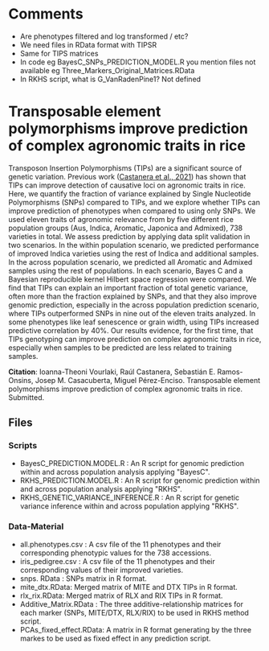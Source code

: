 # Comments
- Are phenotypes filtered and log transformed / etc?
- We need files in RData format with TIPSR
- Same for TIPS matrices
- In code eg BayesC_SNPs_PREDICTION_MODEL.R you mention files not available eg Three_Markers_Original_Matrices.RData
- In RKHS script, what is G_VanRadenPine1? Not defined

# Transposable element polymorphisms improve prediction of complex agronomic traits in rice

Transposon Insertion Polymorphisms (TIPs) are a significant source of genetic variation. Previous work ([Castanera et al., 2021](https://onlinelibrary.wiley.com/doi/10.1111/tpj.15277)) has shown that TIPs can improve detection of causative loci on agronomic traits in rice. Here, we quantify the fraction of variance explained by Single Nucleotide Polymorphisms (SNPs) compared to TIPs, and we explore whether TIPs can improve prediction of phenotypes when compared to using only SNPs. We used eleven traits of agronomic relevance from by five different rice population groups (Aus, Indica, Aromatic, Japonica and Admixed), 738 varieties in total. We assess prediction by applying data split validation in two scenarios. In the within population scenario, we predicted performance of improved Indica varieties using the rest of Indica and additional samples. In the across population scenario, we predicted all Aromatic and Admixed samples using the rest of populations. In each scenario, Bayes C and a Bayesian reproducible kernel Hilbert space regression were compared. We find that TIPs can explain an important fraction of total genetic variance, often more than the fraction explained by SNPs, and that they also improve genomic prediction, especially in the across population prediction scenario, where TIPs outperformed SNPs in nine out of the eleven traits analyzed. In some phenotypes like leaf senescence or grain width, using TIPs increased predictive correlation by 40%. Our results evidence, for the first time, that TIPs genotyping can improve prediction on complex agronomic traits in rice, especially when samples to be predicted are less related to training samples. 

**Citation**:  Ioanna-Theoni Vourlaki, Raúl Castanera, Sebastián E. Ramos-Onsins, Josep M. Casacuberta, Miguel Pérez-Enciso. Transposable element polymorphisms improve prediction of complex agronomic traits in rice. Submitted.



## Files
  ### Scripts 
  * BayesC_PREDICTION.MODEL.R : An R script for genomic prediction within and across population analysis applying "BayesC".   
  * RKHS_PREDICTION.MODEL.R :   An R script for genomic prediction within and across population analysis applying  "RKHS".
  * RKHS_GENETIC_VARIANCE_INFERENCE.R : An R script for genetic variance inference within and across population applying  "RKHS".
     
   ### Data-Material
   * all.phenotypes.csv : A csv file of the 11 phenotypes and their corresponding phenotypic values for the 738 accessions. 
   * iris_pedigree.csv :  A csv file of the 11 phenotypes and their corresponding values of their improved varieties.
   * snps. RData : SNPs matrix in R format.
   * mite_dtx.RData: Merged matrix of MITE and DTX TIPs in R format.
   * rlx_rix.RData: Merged matrix of RLX and RIX TIPs in R format.
   * Additive_Matrix.RData : The three additive-relationship matrices for each marker (SNPs, MITE/DTX, RLX/RIX) to be used in RKHS method script. 
   * PCAs_fixed_effect.RData: A matrix in R format generating by the three markes to be used as fixed effect in any prediction script.
   
